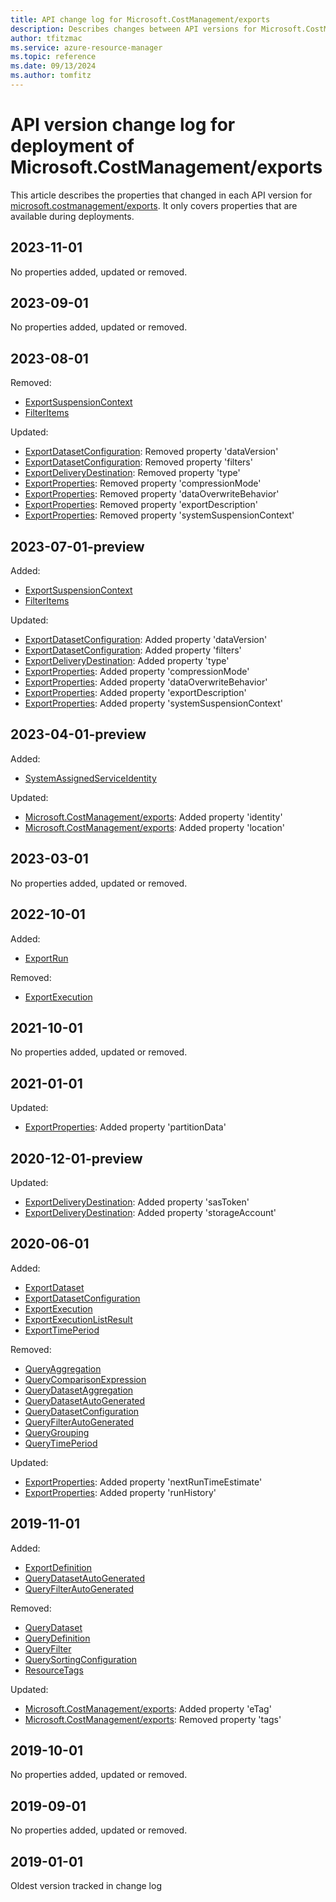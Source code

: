 ```yaml
---
title: API change log for Microsoft.CostManagement/exports
description: Describes changes between API versions for Microsoft.CostManagement/exports.
author: tfitzmac
ms.service: azure-resource-manager
ms.topic: reference
ms.date: 09/13/2024
ms.author: tomfitz
---
```

# API version change log for deployment of Microsoft.CostManagement/exports

This article describes the properties that changed in each API version for [microsoft.costmanagement/exports](~/microsoft.costmanagement/exports.md). It only covers properties that are available during deployments.

## 2023-11-01

No properties added, updated or removed.

## 2023-09-01

No properties added, updated or removed.

## 2023-08-01

Removed:

* [ExportSuspensionContext](~/microsoft.costmanagement/2023-08-01/exports.md#exportsuspensioncontext)
* [FilterItems](~/microsoft.costmanagement/2023-08-01/exports.md#filteritems)

Updated:

* [ExportDatasetConfiguration](~/microsoft.costmanagement/2023-08-01/exports.md#exportdatasetconfiguration): Removed property 'dataVersion'
* [ExportDatasetConfiguration](~/microsoft.costmanagement/2023-08-01/exports.md#exportdatasetconfiguration): Removed property 'filters'
* [ExportDeliveryDestination](~/microsoft.costmanagement/2023-08-01/exports.md#exportdeliverydestination): Removed property 'type'
* [ExportProperties](~/microsoft.costmanagement/2023-08-01/exports.md#exportproperties): Removed property 'compressionMode'
* [ExportProperties](~/microsoft.costmanagement/2023-08-01/exports.md#exportproperties): Removed property 'dataOverwriteBehavior'
* [ExportProperties](~/microsoft.costmanagement/2023-08-01/exports.md#exportproperties): Removed property 'exportDescription'
* [ExportProperties](~/microsoft.costmanagement/2023-08-01/exports.md#exportproperties): Removed property 'systemSuspensionContext'


## 2023-07-01-preview

Added:

* [ExportSuspensionContext](~/microsoft.costmanagement/2023-07-01-preview/exports.md#exportsuspensioncontext)
* [FilterItems](~/microsoft.costmanagement/2023-07-01-preview/exports.md#filteritems)

Updated:

* [ExportDatasetConfiguration](~/microsoft.costmanagement/2023-07-01-preview/exports.md#exportdatasetconfiguration): Added property 'dataVersion'
* [ExportDatasetConfiguration](~/microsoft.costmanagement/2023-07-01-preview/exports.md#exportdatasetconfiguration): Added property 'filters'
* [ExportDeliveryDestination](~/microsoft.costmanagement/2023-07-01-preview/exports.md#exportdeliverydestination): Added property 'type'
* [ExportProperties](~/microsoft.costmanagement/2023-07-01-preview/exports.md#exportproperties): Added property 'compressionMode'
* [ExportProperties](~/microsoft.costmanagement/2023-07-01-preview/exports.md#exportproperties): Added property 'dataOverwriteBehavior'
* [ExportProperties](~/microsoft.costmanagement/2023-07-01-preview/exports.md#exportproperties): Added property 'exportDescription'
* [ExportProperties](~/microsoft.costmanagement/2023-07-01-preview/exports.md#exportproperties): Added property 'systemSuspensionContext'


## 2023-04-01-preview

Added:

* [SystemAssignedServiceIdentity](~/microsoft.costmanagement/2023-04-01-preview/exports.md#systemassignedserviceidentity)

Updated:

* [Microsoft.CostManagement/exports](~/microsoft.costmanagement/2023-04-01-preview/exports.md#microsoft.costmanagement/exports): Added property 'identity'
* [Microsoft.CostManagement/exports](~/microsoft.costmanagement/2023-04-01-preview/exports.md#microsoft.costmanagement/exports): Added property 'location'


## 2023-03-01

No properties added, updated or removed.

## 2022-10-01

Added:

* [ExportRun](~/microsoft.costmanagement/2022-10-01/exports.md#exportrun)

Removed:

* [ExportExecution](~/microsoft.costmanagement/2022-10-01/exports.md#exportexecution)


## 2021-10-01

No properties added, updated or removed.

## 2021-01-01

Updated:

* [ExportProperties](~/microsoft.costmanagement/2021-01-01/exports.md#exportproperties): Added property 'partitionData'


## 2020-12-01-preview

Updated:

* [ExportDeliveryDestination](~/microsoft.costmanagement/2020-12-01-preview/exports.md#exportdeliverydestination): Added property 'sasToken'
* [ExportDeliveryDestination](~/microsoft.costmanagement/2020-12-01-preview/exports.md#exportdeliverydestination): Added property 'storageAccount'


## 2020-06-01

Added:

* [ExportDataset](~/microsoft.costmanagement/2020-06-01/exports.md#exportdataset)
* [ExportDatasetConfiguration](~/microsoft.costmanagement/2020-06-01/exports.md#exportdatasetconfiguration)
* [ExportExecution](~/microsoft.costmanagement/2020-06-01/exports.md#exportexecution)
* [ExportExecutionListResult](~/microsoft.costmanagement/2020-06-01/exports.md#exportexecutionlistresult)
* [ExportTimePeriod](~/microsoft.costmanagement/2020-06-01/exports.md#exporttimeperiod)

Removed:

* [QueryAggregation](~/microsoft.costmanagement/2020-06-01/exports.md#queryaggregation)
* [QueryComparisonExpression](~/microsoft.costmanagement/2020-06-01/exports.md#querycomparisonexpression)
* [QueryDatasetAggregation](~/microsoft.costmanagement/2020-06-01/exports.md#querydatasetaggregation)
* [QueryDatasetAutoGenerated](~/microsoft.costmanagement/2020-06-01/exports.md#querydatasetautogenerated)
* [QueryDatasetConfiguration](~/microsoft.costmanagement/2020-06-01/exports.md#querydatasetconfiguration)
* [QueryFilterAutoGenerated](~/microsoft.costmanagement/2020-06-01/exports.md#queryfilterautogenerated)
* [QueryGrouping](~/microsoft.costmanagement/2020-06-01/exports.md#querygrouping)
* [QueryTimePeriod](~/microsoft.costmanagement/2020-06-01/exports.md#querytimeperiod)

Updated:

* [ExportProperties](~/microsoft.costmanagement/2020-06-01/exports.md#exportproperties): Added property 'nextRunTimeEstimate'
* [ExportProperties](~/microsoft.costmanagement/2020-06-01/exports.md#exportproperties): Added property 'runHistory'


## 2019-11-01

Added:

* [ExportDefinition](~/microsoft.costmanagement/2019-11-01/exports.md#exportdefinition)
* [QueryDatasetAutoGenerated](~/microsoft.costmanagement/2019-11-01/exports.md#querydatasetautogenerated)
* [QueryFilterAutoGenerated](~/microsoft.costmanagement/2019-11-01/exports.md#queryfilterautogenerated)

Removed:

* [QueryDataset](~/microsoft.costmanagement/2019-11-01/exports.md#querydataset)
* [QueryDefinition](~/microsoft.costmanagement/2019-11-01/exports.md#querydefinition)
* [QueryFilter](~/microsoft.costmanagement/2019-11-01/exports.md#queryfilter)
* [QuerySortingConfiguration](~/microsoft.costmanagement/2019-11-01/exports.md#querysortingconfiguration)
* [ResourceTags](~/microsoft.costmanagement/2019-11-01/exports.md#resourcetags)

Updated:

* [Microsoft.CostManagement/exports](~/microsoft.costmanagement/2019-11-01/exports.md#microsoft.costmanagement/exports): Added property 'eTag'
* [Microsoft.CostManagement/exports](~/microsoft.costmanagement/2019-11-01/exports.md#microsoft.costmanagement/exports): Removed property 'tags'


## 2019-10-01

No properties added, updated or removed.

## 2019-09-01

No properties added, updated or removed.

## 2019-01-01

Oldest version tracked in change log
